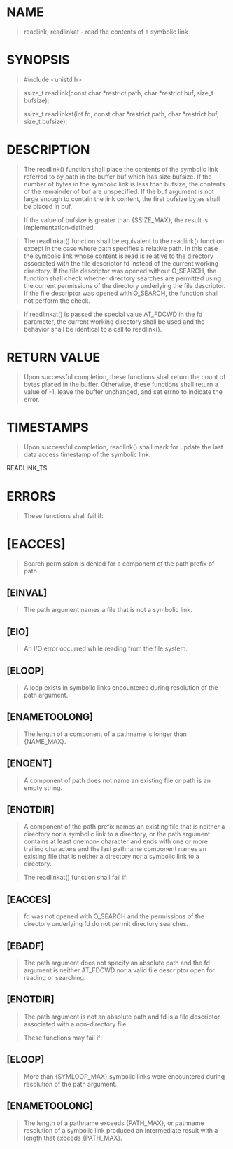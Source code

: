 # NAME

> readlink, readlinkat - read the contents of a symbolic link

# SYNOPSIS

> #include <unistd.h>

> ssize_t readlink(const char *restrict path, char *restrict buf,
>  size_t bufsize);
>
> ssize_t readlinkat(int fd, const char *restrict path,
>  char *restrict buf, size_t bufsize);

# DESCRIPTION

> The readlink() function shall place the contents of the symbolic
> link referred to by path in the buffer buf which has size
> bufsize. If the number of bytes in the symbolic link is less than
> bufsize, the contents of the remainder of buf are unspecified. If
> the buf argument is not large enough to contain the link content,
> the first bufsize bytes shall be placed in buf.

> If the value of bufsize is greater than {SSIZE_MAX}, the result is
> implementation-defined.

> The readlinkat() function shall be equivalent to the readlink()
> function except in the case where path specifies a relative path. In
> this case the symbolic link whose content is read is relative to the
> directory associated with the file descriptor fd instead of the
> current working directory. If the file descriptor was opened without
> O_SEARCH, the function shall check whether directory searches are
> permitted using the current permissions of the directory underlying
> the file descriptor. If the file descriptor was opened with
> O_SEARCH, the function shall not perform the check.

> If readlinkat() is passed the special value AT_FDCWD in the fd
> parameter, the current working directory shall be used and the
> behavior shall be identical to a call to readlink().


# RETURN VALUE

> Upon successful completion, these functions shall return the count
> of bytes placed in the buffer. Otherwise, these functions shall
> return a value of -1, leave the buffer unchanged, and set errno to
> indicate the error.

# TIMESTAMPS

> Upon successful completion, readlink() shall mark for update the
> last data access timestamp of the symbolic link.

READLINK_TS

# ERRORS

> These functions shall fail if:

# [EACCES]

> Search permission is denied for a component of the path prefix of
> path.

## [EINVAL]

> The path argument names a file that is not a symbolic link.

## [EIO]

> An I/O error occurred while reading from the file system.

## [ELOOP]

> A loop exists in symbolic links encountered during resolution of the
> path argument.

## [ENAMETOOLONG]

> The length of a component of a pathname is longer than {NAME_MAX}.

## [ENOENT]

> A component of path does not name an existing file or path is an
empty string.

## [ENOTDIR]

> A component of the path prefix names an existing file that is
> neither a directory nor a symbolic link to a directory, or the path
> argument contains at least one non- <slash> character and ends with
> one or more trailing <slash> characters and the last pathname
> component names an existing file that is neither a directory nor a
> symbolic link to a directory.


> The readlinkat() function shall fail if:

## [EACCES]

> fd was not opened with O_SEARCH and the permissions of the directory
> underlying fd do not permit directory searches.

## [EBADF]

> The path argument does not specify an absolute path and the fd
> argument is neither AT_FDCWD nor a valid file descriptor open for
> reading or searching.

## [ENOTDIR]

> The path argument is not an absolute path and fd is a file
> descriptor associated with a non-directory file.

> These functions may fail if:

## [ELOOP]

> More than {SYMLOOP_MAX} symbolic links were encountered during
         resolution of the path argument.

## [ENAMETOOLONG]

> The length of a pathname exceeds {PATH_MAX}, or pathname resolution
> of a symbolic link produced an intermediate result with a
> length that exceeds {PATH_MAX}.
